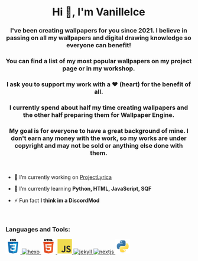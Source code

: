 <h1 align="center">Hi 👋, I'm VanilleIce</h1>
<h3 align="center">I've been creating wallpapers for you since 2021. I believe in passing on all my wallpapers and digital drawing knowledge so everyone can benefit! 
<h3 align="center">  You can find a list of my most popular wallpapers on my project page or in my workshop. 
<h3 align="center">  I ask you to support my work with a ❤️ (heart) for the benefit of all. 
<h3 align="center">  I currently spend about half my time creating wallpapers and the other half preparing them for Wallpaper Engine. 
<h3 align="center">  My goal is for everyone to have a great background of mine. I don't earn any money with the work, so my works are under copyright and may not be sold or anything else done with them.</h3>
<br>
  
- 🔭 I’m currently working on [ProjectLyrica](https://github.com/VanilleIce/ProjectLyrica)

- 🌱 I’m currently learning **Python, HTML, JavaScript, SQF**

- ⚡ Fun fact **I think im a DiscordMod**

<br>
<h3 align="left">Languages and Tools:</h3>
<p align="left"> <a href="https://www.w3schools.com/css/" target="_blank" rel="noreferrer"> <img src="https://raw.githubusercontent.com/devicons/devicon/master/icons/css3/css3-original-wordmark.svg" alt="css3" width="40" height="40"/> </a> <a href="hexo.io/" target="_blank" rel="noreferrer"> <img src="https://www.vectorlogo.zone/logos/hexoio/hexoio-icon.svg" alt="hexo" width="40" height="40"/> </a> <a href="https://www.w3.org/html/" target="_blank" rel="noreferrer"> <img src="https://raw.githubusercontent.com/devicons/devicon/master/icons/html5/html5-original-wordmark.svg" alt="html5" width="40" height="40"/> </a> <a href="https://developer.mozilla.org/en-US/docs/Web/JavaScript" target="_blank" rel="noreferrer"> <img src="https://raw.githubusercontent.com/devicons/devicon/master/icons/javascript/javascript-original.svg" alt="javascript" width="40" height="40"/> </a> <a href="https://jekyllrb.com/" target="_blank" rel="noreferrer"> <img src="https://www.vectorlogo.zone/logos/jekyllrb/jekyllrb-icon.svg" alt="jekyll" width="40" height="40"/> </a> <a href="https://nextjs.org/" target="_blank" rel="noreferrer"> <img src="https://cdn.worldvectorlogo.com/logos/nextjs-2.svg" alt="nextjs" width="40" height="40"/> </a> <a href="https://www.python.org" target="_blank" rel="noreferrer"> <img src="https://raw.githubusercontent.com/devicons/devicon/master/icons/python/python-original.svg" alt="python" width="40" height="40"/> </a> </p>
